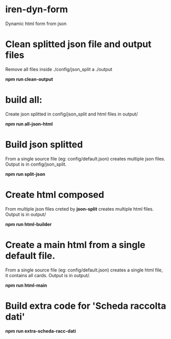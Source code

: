 # **iren-dyn-form**
Dynamic html form from json

# Clean splitted json file and output files
Remove all files inside ./config/json_split a ./output

**npm run clean-output**

# build all: 
Create json splitted in config/json_split and html files in output/

**npm run all-json-html**

# Build json splitted
From a single source file (eg: config/default.json) creates multiple json files. Output is in config/json_split.

**npm run split-json**

# Create html composed 
From multiple json files creted by **json-split** creates multiple html files. Output is in output/

**npm run html-builder**

# Create a main html from a single default file.
From a single source file (eg: config/default.json) creates a single html file, it contains all cards. Output is in output/.

**npm run html-main**

# Build extra code for 'Scheda raccolta dati'

**npm run extra-scheda-racc-dati**